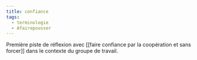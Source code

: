 ```yaml
---
title: confiance
tags:
  - terminologie
  - Afairepousser
---
```

Première piste de réflexion avec [[faire confiance par la coopération et sans forcer]] dans le contexte du groupe de travail.